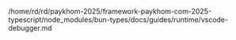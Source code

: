 /home/rd/rd/paykhom-2025/framework-paykhom-com-2025-typescript/node_modules/bun-types/docs/guides/runtime/vscode-debugger.md